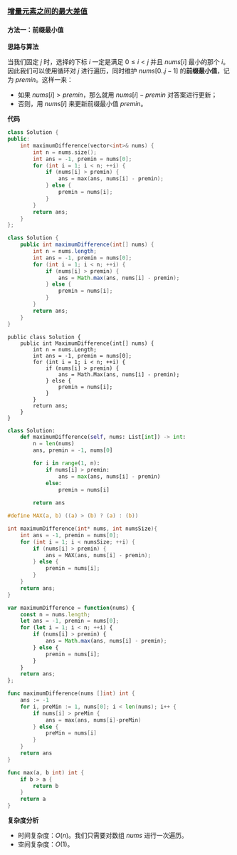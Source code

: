 ### [增量元素之间的最大差值](https://leetcode.cn/problems/maximum-difference-between-increasing-elements/solutions/1283206/zeng-liang-yuan-su-zhi-jian-de-zui-da-ch-i0wk/)

#### 方法一：前缀最小值

**思路与算法**

当我们固定 $j$ 时，选择的下标 $i$ 一定是满足 $0 \le i < j$ 并且 $nums[i]$ 最小的那个 $i$。因此我们可以使用循环对 $j$ 进行遍历，同时维护 $nums[0..j-1]$ 的**前缀最小值**，记为 $premin$。这样一来：

- 如果 $nums[i] > premin$，那么就用 $nums[i]-premin$ 对答案进行更新；
- 否则，用 $nums[i]$ 来更新前缀最小值 $premin$。

**代码**

```C++
class Solution {
public:
    int maximumDifference(vector<int>& nums) {
        int n = nums.size();
        int ans = -1, premin = nums[0];
        for (int i = 1; i < n; ++i) {
            if (nums[i] > premin) {
                ans = max(ans, nums[i] - premin);
            } else {
                premin = nums[i];
            }
        }
        return ans;
    }
};
```

```Java
class Solution {
    public int maximumDifference(int[] nums) {
        int n = nums.length;
        int ans = -1, premin = nums[0];
        for (int i = 1; i < n; ++i) {
            if (nums[i] > premin) {
                ans = Math.max(ans, nums[i] - premin);
            } else {
                premin = nums[i];
            }
        }
        return ans;
    }
}
```

```CSharp
public class Solution {
    public int MaximumDifference(int[] nums) {
        int n = nums.Length;
        int ans = -1, premin = nums[0];
        for (int i = 1; i < n; ++i) {
            if (nums[i] > premin) {
                ans = Math.Max(ans, nums[i] - premin);
            } else {
                premin = nums[i];
            }
        }
        return ans;
    }
}
```

```Python
class Solution:
    def maximumDifference(self, nums: List[int]) -> int:
        n = len(nums)
        ans, premin = -1, nums[0]

        for i in range(1, n):
            if nums[i] > premin:
                ans = max(ans, nums[i] - premin)
            else:
                premin = nums[i]
        
        return ans
```

```C
#define MAX(a, b) ((a) > (b) ? (a) : (b))

int maximumDifference(int* nums, int numsSize){
    int ans = -1, premin = nums[0];
    for (int i = 1; i < numsSize; ++i) {
        if (nums[i] > premin) {
            ans = MAX(ans, nums[i] - premin);
        } else {
            premin = nums[i];
        }
    }
    return ans;
}
```

```JavaScript
var maximumDifference = function(nums) {
    const n = nums.length;
    let ans = -1, premin = nums[0];
    for (let i = 1; i < n; ++i) {
        if (nums[i] > premin) {
            ans = Math.max(ans, nums[i] - premin);
        } else {
            premin = nums[i];
        }
    }
    return ans;
};
```

```Go
func maximumDifference(nums []int) int {
    ans := -1
    for i, preMin := 1, nums[0]; i < len(nums); i++ {
        if nums[i] > preMin {
            ans = max(ans, nums[i]-preMin)
        } else {
            preMin = nums[i]
        }
    }
    return ans
}

func max(a, b int) int {
    if b > a {
        return b
    }
    return a
}
```

**复杂度分析**

- 时间复杂度：$O(n)$。我们只需要对数组 $nums$ 进行一次遍历。
- 空间复杂度：$O(1)$。
